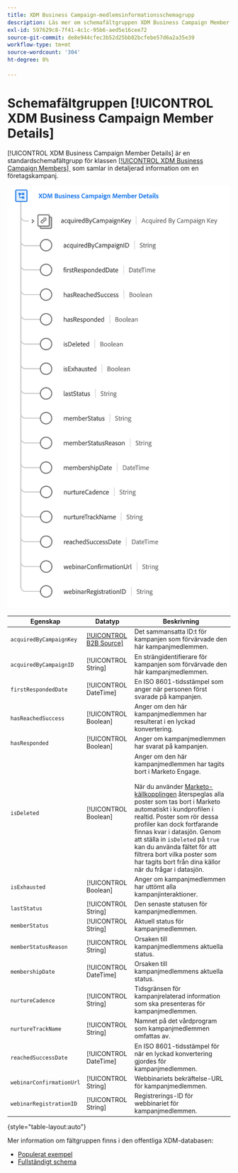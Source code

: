 ```yaml
---
title: XDM Business Campaign-medlemsinformationsschemagrupp
description: Läs mer om schemafältgruppen XDM Business Campaign Member Details.
exl-id: 597629c8-7f41-4c1c-95b6-aed5e16cee72
source-git-commit: de8e944cfec3b52d25bb02bcfebe57d6a2a35e39
workflow-type: tm+mt
source-wordcount: '304'
ht-degree: 0%

---
```


# Schemafältgruppen [!UICONTROL XDM Business Campaign Member Details]

[!UICONTROL XDM Business Campaign Member Details] är en standardschemafältgrupp för klassen [[!UICONTROL XDM Business Campaign Members] &#x200B;](../../classes/b2b/business-campaign-members.md) som samlar in detaljerad information om en företagskampanj.

![Strukturen för fältgruppen XDM Business Campaign-medlemsinformation så som den visas i användargränssnittet](../../images/field-groups/b2b/business-campaign-member-details.png)

| Egenskap | Datatyp | Beskrivning |
| --- | --- | --- |
| `acquiredByCampaignKey` | [[!UICONTROL B2B Source]](../../data-types/b2b-source.md) | Det sammansatta ID:t för kampanjen som förvärvade den här kampanjmedlemmen. |
| `acquiredByCampaignID` | [!UICONTROL String] | En strängidentifierare för kampanjen som förvärvade den här kampanjmedlemmen. |
| `firstRespondedDate` | [!UICONTROL DateTime] | En ISO 8601-tidsstämpel som anger när personen först svarade på kampanjen. |
| `hasReachedSuccess` | [!UICONTROL Boolean] | Anger om den här kampanjmedlemmen har resulterat i en lyckad konvertering. |
| `hasResponded` | [!UICONTROL Boolean] | Anger om kampanjmedlemmen har svarat på kampanjen. |
| `isDeleted` | [!UICONTROL Boolean] | Anger om den här kampanjmedlemmen har tagits bort i Marketo Engage.<br><br>När du använder [Marketo-källkopplingen](../../../sources/connectors/adobe-applications/marketo/marketo.md) återspeglas alla poster som tas bort i Marketo automatiskt i kundprofilen i realtid. Poster som rör dessa profiler kan dock fortfarande finnas kvar i datasjön. Genom att ställa in `isDeleted` på `true` kan du använda fältet för att filtrera bort vilka poster som har tagits bort från dina källor när du frågar i datasjön. |
| `isExhausted` | [!UICONTROL Boolean] | Anger om kampanjmedlemmen har uttömt alla kampanjinteraktioner. |
| `lastStatus` | [!UICONTROL String] | Den senaste statusen för kampanjmedlemmen. |
| `memberStatus` | [!UICONTROL String] | Aktuell status för kampanjmedlemmen. |
| `memberStatusReason` | [!UICONTROL String] | Orsaken till kampanjmedlemmens aktuella status. |
| `membershipDate` | [!UICONTROL DateTime] | Orsaken till kampanjmedlemmens aktuella status. |
| `nurtureCadence` | [!UICONTROL String] | Tidsgränsen för kampanjrelaterad information som ska presenteras för kampanjmedlemmen. |
| `nurtureTrackName` | [!UICONTROL String] | Namnet på det vårdprogram som kampanjmedlemmen omfattas av. |
| `reachedSuccessDate` | [!UICONTROL DateTime] | En ISO 8601-tidsstämpel för när en lyckad konvertering gjordes för kampanjmedlemmen. |
| `webinarConfirmationUrl` | [!UICONTROL String] | Webbinariets bekräftelse-URL för kampanjmedlemmen. |
| `webinarRegistrationID` | [!UICONTROL String] | Registrerings-ID för webbinariet för kampanjmedlemmen. |

{style="table-layout:auto"}

Mer information om fältgruppen finns i den offentliga XDM-databasen:

* [Populerat exempel](https://github.com/adobe/xdm/blob/master/components/fieldgroups/campaign-member/campaign-member-details.example.1.json)
* [Fullständigt schema](https://github.com/adobe/xdm/blob/master/components/fieldgroups/campaign-member/campaign-member-details.schema.json)
